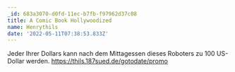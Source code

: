```yaml
---
_id: 683a3070-d0fd-11ec-b7fb-f97962d37c08
title: A Comic Book Hollywoodized
name: Henrythils
date: '2022-05-11T07:38:53.833Z'
---
```

Jeder Ihrer Dollars kann nach dem Mittagessen dieses Roboters zu 100 US-Dollar werden. https://thils.187sued.de/gotodate/promo
